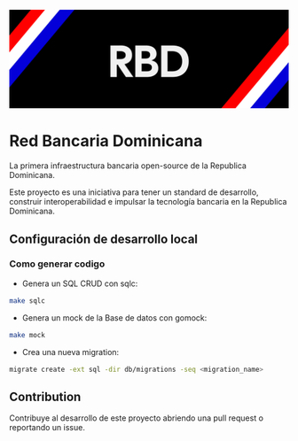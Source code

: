 ![Banner](/public/RBD_Banner.png)

# Red Bancaria Dominicana

La primera infraestructura bancaria open-source de la Republica Dominicana.

Este proyecto es una iniciativa para tener un standard de desarrollo, construir interoperabilidad e impulsar la tecnología bancaria en la Republica Dominicana.

## Configuración de desarrollo local

### Como generar codigo

- Genera un SQL CRUD con sqlc:

```bash
make sqlc
```

- Genera un mock de la Base de datos con gomock:

```bash
make mock
```

- Crea una nueva migration:

```bash
migrate create -ext sql -dir db/migrations -seq <migration_name>
```

## Contribution
Contribuye al desarrollo de este proyecto abriendo una pull request o reportando un issue.
